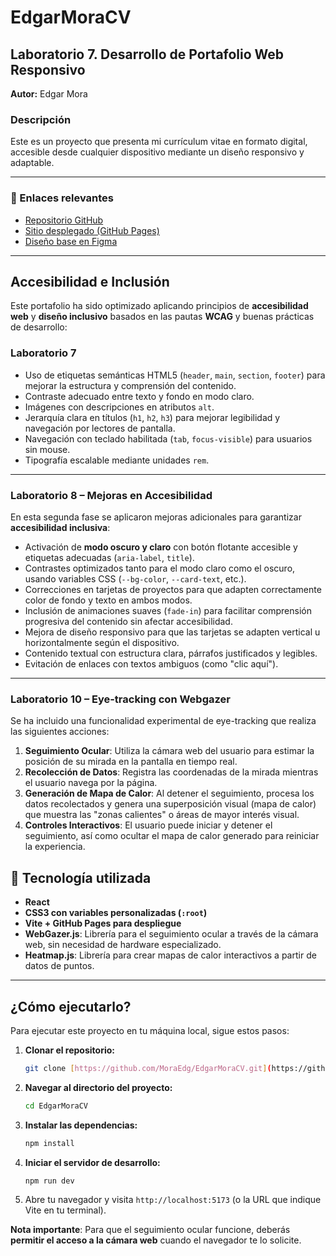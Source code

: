 # EdgarMoraCV

## Laboratorio 7. Desarrollo de Portafolio Web Responsivo  
**Autor:** Edgar Mora

###  Descripción
Este es un proyecto que presenta mi currículum vitae en formato digital, accesible desde cualquier dispositivo mediante un diseño responsivo y adaptable.

---

### 🔗 Enlaces relevantes

-  [Repositorio GitHub](https://github.com/MoraEdg/EdgarMoraCV.git)
-  [Sitio desplegado (GitHub Pages)](https://moraedg.github.io/EdgarMoraCV/)
-  [Diseño base en Figma](https://www.figma.com/design/7zK11qpHPi2sC1ZGmOXm9f/Laboratiorio-1?node-id=22-2&t=u4s74PGsNLMGqSJs-1)

---

##  Accesibilidad e Inclusión

Este portafolio ha sido optimizado aplicando principios de **accesibilidad web** y **diseño inclusivo** basados en las pautas **WCAG** y buenas prácticas de desarrollo:

###  Laboratorio 7
- Uso de etiquetas semánticas HTML5 (`header`, `main`, `section`, `footer`) para mejorar la estructura y comprensión del contenido.
- Contraste adecuado entre texto y fondo en modo claro.
- Imágenes con descripciones en atributos `alt`.
- Jerarquía clara en títulos (`h1`, `h2`, `h3`) para mejorar legibilidad y navegación por lectores de pantalla.
- Navegación con teclado habilitada (`tab`, `focus-visible`) para usuarios sin mouse.
- Tipografía escalable mediante unidades `rem`.

---

###  Laboratorio 8 – Mejoras en Accesibilidad

En esta segunda fase se aplicaron mejoras adicionales para garantizar **accesibilidad inclusiva**:

- Activación de **modo oscuro y claro** con botón flotante accesible y etiquetas adecuadas (`aria-label`, `title`).
- Contrastes optimizados tanto para el modo claro como el oscuro, usando variables CSS (`--bg-color`, `--card-text`, etc.).
- Correcciones en tarjetas de proyectos para que adapten correctamente color de fondo y texto en ambos modos.
- Inclusión de animaciones suaves (`fade-in`) para facilitar comprensión progresiva del contenido sin afectar accesibilidad.
- Mejora de diseño responsivo para que las tarjetas se adapten vertical u horizontalmente según el dispositivo.
- Contenido textual con estructura clara, párrafos justificados y legibles.
- Evitación de enlaces con textos ambiguos (como "clic aquí").

---

###  Laboratorio 10 – Eye-tracking con Webgazer

Se ha incluido una funcionalidad experimental de eye-tracking que realiza las siguientes acciones:

1.  **Seguimiento Ocular**: Utiliza la cámara web del usuario para estimar la posición de su mirada en la pantalla en tiempo real.
2.  **Recolección de Datos**: Registra las coordenadas de la mirada mientras el usuario navega por la página.
3.  **Generación de Mapa de Calor**: Al detener el seguimiento, procesa los datos recolectados y genera una superposición visual (mapa de calor) que muestra las "zonas calientes" o áreas de mayor interés visual.
4.  **Controles Interactivos**: El usuario puede iniciar y detener el seguimiento, así como ocultar el mapa de calor generado para reiniciar la experiencia.



## 📱 Tecnología utilizada

- **React**
- **CSS3 con variables personalizadas (`:root`)**
- **Vite + GitHub Pages para despliegue**
- **WebGazer.js**: Librería para el seguimiento ocular a través de la cámara web, sin necesidad de hardware especializado.
- **Heatmap.js**: Librería para crear mapas de calor interactivos a partir de datos de puntos.

---


## ¿Cómo ejecutarlo?

Para ejecutar este proyecto en tu máquina local, sigue estos pasos:

1.  **Clonar el repositorio:**
    ```bash
    git clone [https://github.com/MoraEdg/EdgarMoraCV.git](https://github.com/MoraEdg/EdgarMoraCV.git)
    ```

2.  **Navegar al directorio del proyecto:**
    ```bash
    cd EdgarMoraCV
    ```

3.  **Instalar las dependencias:**
    ```bash
    npm install
    ```

4.  **Iniciar el servidor de desarrollo:**
    ```bash
    npm run dev
    ```

5.  Abre tu navegador y visita `http://localhost:5173` (o la URL que indique Vite en tu terminal).

**Nota importante**: Para que el seguimiento ocular funcione, deberás **permitir el acceso a la cámara web** cuando el navegador te lo solicite.
